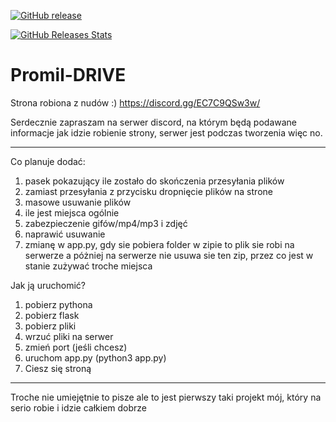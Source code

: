 [![GitHub release](https://img.shields.io/github/v/tag/Promileczek/Promil-DRIVE.svg?label=release&sort=semver)](https://github.com/Promileczek/Promil-DRIVE/releases)

[![GitHub Releases Stats](
https://img.shields.io/github/downloads/Promileczek/Promil-DRIVE/total.svg?logo=github)](https://somsubhra.github.io/github-release-stats/?username=Promileczek&repository=Promil-DRIVE&page=1&per_page=5)

# Promil-DRIVE
Strona robiona z nudów :)
https://discord.gg/EC7C9QSw3w/

Serdecznie zapraszam na serwer discord, na którym będą podawane informacje jak idzie robienie strony, serwer jest podczas tworzenia więc no.
_____________________________
Co planuje dodać:
1. pasek pokazujący ile zostało do skończenia przesyłania plików
2. zamiast przesyłania z przycisku dropnięcie plików na strone
3. masowe usuwanie plików
4. ile jest miejsca ogólnie
5. zabezpieczenie gifów/mp4/mp3 i zdjęć
6. naprawić usuwanie
7. zmianę w app.py, gdy sie pobiera folder w zipie to plik sie robi na serwerze a póżniej na serwerze nie usuwa sie ten zip, przez co jest w stanie zużywać troche miejsca


Jak ją uruchomić?

1. pobierz pythona
2. pobierz flask
3. pobierz pliki
4. wrzuć pliki na serwer
5. zmień port (jeśli chcesz)
6. uruchom app.py (python3 app.py)
7. Ciesz się stroną

______________________________

Troche nie umiejętnie to pisze ale to jest pierwszy taki projekt mój, który na serio robie i idzie całkiem dobrze
